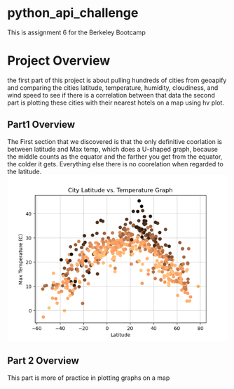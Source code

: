 # python_api_challenge
This is assignment 6 for the Berkeley Bootcamp

# Project Overview
the first part of this project is about pulling hundreds of cities from geoapify and comparing the cities latitude, temperature, humidity, cloudiness, and wind speed to see if there is a correlation between that data
the second part is plotting these cities with their nearest hotels on a map using hv plot.


## Part1 Overview
The First section that we discovered is that the only definitive coorlation is between latitude and Max temp, which does a U-shaped graph, because the middle counts as the equator and the farther you get from the equator, the colder it gets. Everything else there is no coorelation when regarded to the latitude.
![Fig1.png](https://github.com/MarkBish24/python_api_challenge/blob/main/output_data/Fig1.png)

## Part 2 Overview
This part is more of practice in plotting graphs on a map

